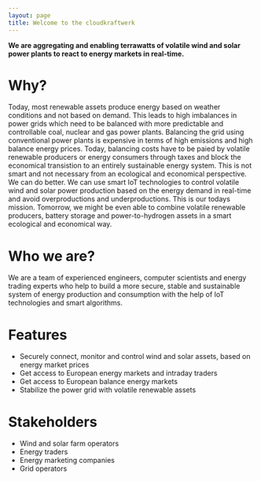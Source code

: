 ```yaml
---
layout: page
title: Welcome to the cloudkraftwerk
---
```


**We are aggregating and enabling terrawatts of volatile wind and solar power plants to react to energy markets in real-time.**

# Why?

Today, most renewable assets produce energy based on weather conditions and not based on demand. This leads to high imbalances in power grids which need to be balanced with more predictable and controllable coal, nuclear and gas power plants. Balancing the grid using conventional power plants is expensive in terms of high emissions and high balance energy prices. Today, balancing costs have to be paied by volatile renewable producers or energy consumers through taxes and block the economical transistion to an entirely sustainable energy system. This is not smart and not necessary from an ecological and economical perspective. We can do better. We can use smart IoT technologies to control volatile wind and solar power production based on the energy demand in real-time and avoid overproductions and underproductions. This is our todays mission. Tomorrow, we might be even able to combine volatile renewable producers, battery storage and power-to-hydrogen assets in a smart ecological and economical way.

# Who we are?

We are a team of experienced engineers, computer scientists and energy trading experts who help to build a more secure, stable and sustainable system of energy production and consumption with the help of IoT technologies and smart algorithms.

# Features

* Securely connect, monitor and control wind and solar assets, based on energy market prices
* Get access to European energy markets and intraday traders
* Get access to European balance energy markets
* Stabilize the power grid with volatile renewable assets

# Stakeholders

* Wind and solar farm operators
* Energy traders
* Energy marketing companies
* Grid operators
